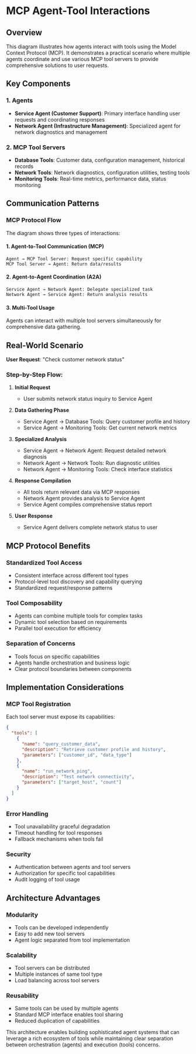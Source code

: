 # MCP Agent-Tool Interactions

## Overview

This diagram illustrates how agents interact with tools using the Model Context Protocol (MCP). It demonstrates a practical scenario where multiple agents coordinate and use various MCP tool servers to provide comprehensive solutions to user requests.

## Key Components

### 1. **Agents**
- **Service Agent (Customer Support)**: Primary interface handling user requests and coordinating responses
- **Network Agent (Infrastructure Management)**: Specialized agent for network diagnostics and management

### 2. **MCP Tool Servers**
- **Database Tools**: Customer data, configuration management, historical records
- **Network Tools**: Network diagnostics, configuration utilities, testing tools
- **Monitoring Tools**: Real-time metrics, performance data, status monitoring

## Communication Patterns

### **MCP Protocol Flow**
The diagram shows three types of interactions:

#### 1. **Agent-to-Tool Communication (MCP)**
```
Agent → MCP Tool Server: Request specific capability
MCP Tool Server → Agent: Return data/results
```

#### 2. **Agent-to-Agent Coordination (A2A)**
```
Service Agent → Network Agent: Delegate specialized task
Network Agent → Service Agent: Return analysis results
```

#### 3. **Multi-Tool Usage**
Agents can interact with multiple tool servers simultaneously for comprehensive data gathering.

## Real-World Scenario

**User Request**: "Check customer network status"

### **Step-by-Step Flow:**

1. **Initial Request**
   - User submits network status inquiry to Service Agent

2. **Data Gathering Phase**
   - Service Agent → Database Tools: Query customer profile and history
   - Service Agent → Monitoring Tools: Get current network metrics

3. **Specialized Analysis**
   - Service Agent → Network Agent: Request detailed network diagnosis
   - Network Agent → Network Tools: Run diagnostic utilities
   - Network Agent → Monitoring Tools: Check interface statistics

4. **Response Compilation**
   - All tools return relevant data via MCP responses
   - Network Agent provides analysis to Service Agent
   - Service Agent compiles comprehensive status report

5. **User Response**
   - Service Agent delivers complete network status to user

## MCP Protocol Benefits

### **Standardized Tool Access**
- Consistent interface across different tool types
- Protocol-level tool discovery and capability querying
- Standardized request/response patterns

### **Tool Composability**
- Agents can combine multiple tools for complex tasks
- Dynamic tool selection based on requirements
- Parallel tool execution for efficiency

### **Separation of Concerns**
- Tools focus on specific capabilities
- Agents handle orchestration and business logic
- Clear protocol boundaries between components

## Implementation Considerations

### **MCP Tool Registration**
Each tool server must expose its capabilities:
```json
{
  "tools": [
    {
      "name": "query_customer_data",
      "description": "Retrieve customer profile and history",
      "parameters": ["customer_id", "data_type"]
    },
    {
      "name": "run_network_ping",
      "description": "Test network connectivity",
      "parameters": ["target_host", "count"]
    }
  ]
}
```

### **Error Handling**
- Tool unavailability graceful degradation
- Timeout handling for tool responses
- Fallback mechanisms when tools fail

### **Security**
- Authentication between agents and tool servers
- Authorization for specific tool capabilities
- Audit logging of tool usage

## Architecture Advantages

### **Modularity**
- Tools can be developed independently
- Easy to add new tool servers
- Agent logic separated from tool implementation

### **Scalability**
- Tool servers can be distributed
- Multiple instances of same tool type
- Load balancing across tool servers

### **Reusability**
- Same tools can be used by multiple agents
- Standard MCP interface enables tool sharing
- Reduced duplication of capabilities

This architecture enables building sophisticated agent systems that can leverage a rich ecosystem of tools while maintaining clear separation between orchestration (agents) and execution (tools) concerns.
